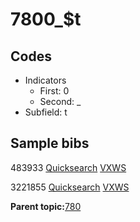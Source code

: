 # 7800\_$t

## Codes

-   Indicators
    -   First: 0
    -   Second: \_
-   Subfield: t

## Sample bibs

483933 [Quicksearch](https://search.library.yale.edu/catalog/483933) [VXWS](http://prodorbis.library.yale.edu:7014/vxws/GetHoldingsService?bibId=483933)

3221855 [Quicksearch](https://search.library.yale.edu/catalog/3221855) [VXWS](http://prodorbis.library.yale.edu:7014/vxws/GetHoldingsService?bibId=3221855)

**Parent topic:**[780](../../tags/780/780.md)

